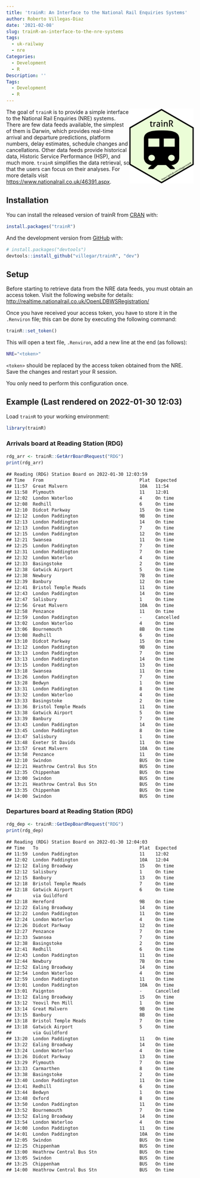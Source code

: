 ```yaml
---
title: 'trainR: An Interface to the National Rail Enquiries Systems'
author: Roberto Villegas-Diaz
date: '2021-02-08'
slug: trainR-an-interface-to-the-nre-systems
tags:
  - uk-railway
  - nre
Categories:
  - Development
  - R
Description: ''
Tags:
  - Development
  - R
---
```


<img src="https://raw.githubusercontent.com/villegar/trainR/main/inst/images/logo.png" alt="logo" align="right" height=200px/>

The goal of `trainR` is to provide a simple interface to the 
National Rail Enquiries (NRE) systems. There are few data feeds 
available, the simplest of them is Darwin, which provides real-time 
arrival and departure predictions, platform numbers, delay estimates, 
schedule changes and cancellations. Other data feeds provide historical 
data, Historic Service Performance (HSP), and much more. `trainR` 
simplifies the data retrieval, so that the users can focus on their 
analyses. For more details visit 
https://www.nationalrail.co.uk/46391.aspx.

## Installation

You can install the released version of trainR from [CRAN](https://CRAN.R-project.org) with:

``` r
install.packages("trainR")
```

And the development version from [GitHub](https://github.com/) with:

``` r
# install.packages("devtools")
devtools::install_github("villegar/trainR", "dev")
```

## Setup
Before starting to retrieve data from the NRE data feeds, you must obtain an access token. 
Visit the following website for details: http://realtime.nationalrail.co.uk/OpenLDBWSRegistration/

Once you have received your access token, you have to store it in the `.Renviron` file; this can be 
done by executing the following command:


```r
trainR::set_token()
```

This will open a text file, `.Renviron`, add a new line at the end (as follows):

```bash
NRE="<token>"
```

`<token>` should be replaced by the access token obtained from the NRE. Save the changes and restart 
your R session.

You only need to perform this configuration once.

## Example (Last rendered on 2022-01-30 12:03)

Load `trainR` to your working environment:

```r
library(trainR)
```

### Arrivals board at Reading Station (RDG)


```r
rdg_arr <- trainR::GetArrBoardRequest("RDG")
print(rdg_arr)
```

```
## Reading (RDG) Station Board on 2022-01-30 12:03:59
## Time   From                                    Plat  Expected
## 11:57  Great Malvern                           10A   11:54
## 11:58  Plymouth                                11    12:01
## 12:02  London Waterloo                         4     On time
## 12:08  Redhill                                 6     On time
## 12:10  Didcot Parkway                          15    On time
## 12:12  London Paddington                       9B    On time
## 12:13  London Paddington                       14    On time
## 12:13  London Paddington                       7     On time
## 12:15  London Paddington                       12    On time
## 12:21  Swansea                                 11    On time
## 12:25  London Paddington                       7     On time
## 12:31  London Paddington                       7     On time
## 12:32  London Waterloo                         4     On time
## 12:33  Basingstoke                             2     On time
## 12:38  Gatwick Airport                         5     On time
## 12:38  Newbury                                 7B    On time
## 12:39  Banbury                                 12    On time
## 12:41  Bristol Temple Meads                    11    On time
## 12:43  London Paddington                       14    On time
## 12:47  Salisbury                               1     On time
## 12:56  Great Malvern                           10A   On time
## 12:58  Penzance                                11    On time
## 12:59  London Paddington                       -     Cancelled
## 13:02  London Waterloo                         4     On time
## 13:06  Bournemouth                             8B    On time
## 13:08  Redhill                                 6     On time
## 13:10  Didcot Parkway                          15    On time
## 13:12  London Paddington                       9B    On time
## 13:13  London Paddington                       7     On time
## 13:13  London Paddington                       14    On time
## 13:15  London Paddington                       13    On time
## 13:18  Swansea                                 11    On time
## 13:26  London Paddington                       7     On time
## 13:28  Bedwyn                                  1     On time
## 13:31  London Paddington                       8     On time
## 13:32  London Waterloo                         4     On time
## 13:33  Basingstoke                             2     On time
## 13:36  Bristol Temple Meads                    11    On time
## 13:38  Gatwick Airport                         5     On time
## 13:39  Banbury                                 7     On time
## 13:43  London Paddington                       14    On time
## 13:45  London Paddington                       8     On time
## 13:47  Salisbury                               1     On time
## 13:48  Exeter St Davids                        11    On time
## 13:57  Great Malvern                           10A   On time
## 13:58  Penzance                                11    On time
## 12:10  Swindon                                 BUS   On time
## 12:21  Heathrow Central Bus Stn                BUS   On time
## 12:35  Chippenham                              BUS   On time
## 13:00  Swindon                                 BUS   On time
## 13:21  Heathrow Central Bus Stn                BUS   On time
## 13:35  Chippenham                              BUS   On time
## 14:00  Swindon                                 BUS   On time
```

### Departures board at Reading Station (RDG)


```r
rdg_dep <- trainR::GetDepBoardRequest("RDG")
print(rdg_dep)
```

```
## Reading (RDG) Station Board on 2022-01-30 12:04:03
## Time   To                                      Plat  Expected
## 11:59  London Paddington                       11    12:02
## 12:02  London Paddington                       10A   12:04
## 12:12  Ealing Broadway                         15    On time
## 12:12  Salisbury                               1     On time
## 12:15  Banbury                                 13    On time
## 12:18  Bristol Temple Meads                    7     On time
## 12:18  Gatwick Airport                         6     On time
##        via Guildford                           
## 12:18  Hereford                                9B    On time
## 12:22  Ealing Broadway                         14    On time
## 12:22  London Paddington                       11    On time
## 12:24  London Waterloo                         4     On time
## 12:26  Didcot Parkway                          12    On time
## 12:27  Penzance                                7     On time
## 12:33  Swansea                                 7     On time
## 12:38  Basingstoke                             2     On time
## 12:41  Redhill                                 6     On time
## 12:43  London Paddington                       11    On time
## 12:44  Newbury                                 7B    On time
## 12:52  Ealing Broadway                         14    On time
## 12:54  London Waterloo                         4     On time
## 12:59  London Paddington                       11    On time
## 13:01  London Paddington                       10A   On time
## 13:01  Paignton                                -     Cancelled
## 13:12  Ealing Broadway                         15    On time
## 13:12  Yeovil Pen Mill                         1     On time
## 13:14  Great Malvern                           9B    On time
## 13:15  Banbury                                 8B    On time
## 13:18  Bristol Temple Meads                    7     On time
## 13:18  Gatwick Airport                         5     On time
##        via Guildford                           
## 13:20  London Paddington                       11    On time
## 13:22  Ealing Broadway                         14    On time
## 13:24  London Waterloo                         4     On time
## 13:26  Didcot Parkway                          13    On time
## 13:29  Plymouth                                7     On time
## 13:33  Carmarthen                              8     On time
## 13:38  Basingstoke                             2     On time
## 13:40  London Paddington                       11    On time
## 13:41  Redhill                                 6     On time
## 13:44  Bedwyn                                  1     On time
## 13:48  Oxford                                  8     On time
## 13:50  London Paddington                       11    On time
## 13:52  Bournemouth                             7     On time
## 13:52  Ealing Broadway                         14    On time
## 13:54  London Waterloo                         4     On time
## 14:00  London Paddington                       11    On time
## 14:01  London Paddington                       10A   On time
## 12:05  Swindon                                 BUS   On time
## 12:25  Chippenham                              BUS   On time
## 13:00  Heathrow Central Bus Stn                BUS   On time
## 13:05  Swindon                                 BUS   On time
## 13:25  Chippenham                              BUS   On time
## 14:00  Heathrow Central Bus Stn                BUS   On time
```
